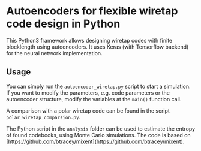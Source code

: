 # Autoencoders for flexible wiretap code design in Python

This Python3 framework allows designing wiretap codes with finite blocklength
using autoencoders.
It uses Keras (with Tensorflow backend) for the neural network implementation.

## Usage
You can simply run the `autoencoder_wiretap.py` script to start a simulation.
If you want to modify the parameters, e.g. code parameters or the autoencoder
structure, modify the variables at the `main()` function call.

A comparison with a polar wiretap code can be found in the script
`polar_wiretap_comparsion.py`.

The Python script in the `analysis` folder can be used to estimate the entropy 
of found codebooks, using Monte Carlo simulations. The code is based on
[https://github.com/btracey/mixent](https://github.com/btracey/mixent).
